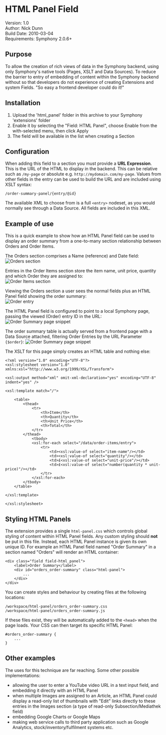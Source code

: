 # HTML Panel Field
 
Version: 1.0  
Author: Nick Dunn  
Build Date: 2010-03-04  
Requirements: Symphony 2.0.6+

## Purpose
To allow the creation of rich views of data in the Symphony backend, using only Symphony's native tools (Pages, XSLT and Data Sources). To reduce the barrier to entry of embedding of content within the Symphony backend without so that developers do not experience of creating Extensions and system Fields. "So easy a frontend developer could do it!"

## Installation
 
1. Upload the 'html_panel' folder in this archive to your Symphony 'extensions' folder
2. Enable it by selecting the "Field: HTML Panel", choose Enable from the with-selected menu, then click Apply
3. The field will be available in the list when creating a Section


## Configuration

When adding this field to a section you must provide a **URL Expression**. This is the URL of the HTML to display in the backend. This can be  relative such as `/my-page` or absolute e.g. `http://mydomain.com/my-page`. Values from other fields in the entry can be used to build the URL and are included using XSLT syntax:

    /order-summary-panel/{entry/@id}

The available XML to choose from is a full `<entry>` nodeset, as you would normally see through a Data Source. All fields are included in this XML.
	
## Example of use

This is a quick example to show how an HTML Panel field can be used to display an order summary from a one-to-many section relationship between Orders and Order Items.

The Orders section comprises a Name (reference) and Date field:  
![Orders section](html-panels.1.png)

Entries in the Order Items section store the item name, unit price, quantity and which Order they are assigned to:  
![Order Items section](html-panels.2.png)

Viewing the Orders section a user sees the normal fields plus an HTML Panel field showing the order summary:  
![Order entry](html-panels.3.png)

The HTML Panel field is configured to point to a local Symphony page, passing the viewed (Order) entry ID in the URL:  
![Order Summary page snippet](html-panels.5.png)

The order summary table is actually served from a frontend page with a Data Source attached, filtering Order Entries by the URL Parameter `{$order}`:
![Order Summary page snippet](html-panels.4.png)

The XSLT for this page simply creates an HTML table and nothing else:  

	<?xml version="1.0" encoding="UTF-8"?>
	<xsl:stylesheet version="1.0" xmlns:xsl="http://www.w3.org/1999/XSL/Transform">
	
	<xsl:output method="xml" omit-xml-declaration="yes" encoding="UTF-8" indent="yes" />

	<xsl:template match="/">
	
		<table>
			<thead>
				<tr>
					<th>Item</th>
					<th>Quantity</th>
					<th>Unit Price</th>
					<th>Total</th>
				</tr>
			</thead>
				<tbody>
				<xsl:for-each select="/data/order-items/entry">
					<tr>
						<td><xsl:value-of select="item-name"/></td>
						<td><xsl:value-of select="quantity"/></td>
						<td>£<xsl:value-of select="unit-price"/></td>
						<td>£<xsl:value-of select="number(quantity * unit-price)"/></td>
					</tr>
				</xsl:for-each>
			</tbody>
		</table>
	
	</xsl:template>

	</xsl:stylesheet>

## Styling HTML Panels

The extension provides a single `html-panel.css` which controls global styling of content within HTML Panel fields. Any custom styling should **not** be put in this file. Instead, each HTML Panel instance is given its own unique ID. For example an HTML Panel field named "Order Summary" in a section named "Orders" will render an HTML container:

	<div class="field field-html_panel">
		<label>Order Summary</label>
		<div id="orders_order-summary" class="html-panel">
			...
		</div>
	</div>

You can create styles and behaviour by creating files at the following locations:

	/workspace/html-panel/orders_order-summary.css
	/workspace/html-panel/orders_order-summary.js

If these files exist, they will be automatically added to the `<head>` when the page loads. Your CSS can then target its specific HTML Panel:
	
	#orders_order-summary {
		...
	}

## Other examples

The uses for this technique are far reaching. Some other possible implementations:

* allowing the user to enter a YouTube video URL in a text input field, and embedding it directly with an HTML Panel
* when multiple Images are assigned to an Article, an HTML Panel could display a read-only list of thumbnails with "Edit" links directly to these entries in the Images section (a type of read-only Subsection/Mediathek field)
* embedding Google Charts or Google Maps
* making web service calls to third party application such as Google Analytics, stock/inventory/fulfilment systems etc.